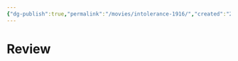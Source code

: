 ```yaml
---
{"dg-publish":true,"permalink":"/movies/intolerance-1916/","created":"2024-01-25","updated":"2024-02-26"}
---
```



# Review
